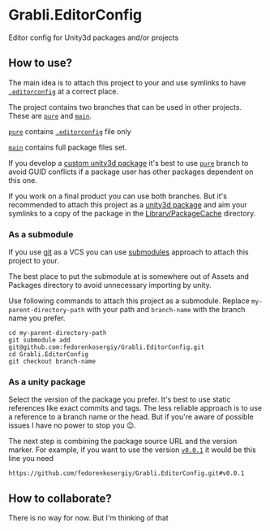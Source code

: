 # Grabli.EditorConfig

Editor config for Unity3d packages and/or projects

## How to use?

The main idea is to attach this project to your and use symlinks to have [`.editorconfig`](.editorconfig) at a
correct place.

The project contains two branches that can be used in other projects.
These are [`pure`](https://github.com/fedorenkosergiy/Grabli.EditorConfig/tree/pure) 
and [`main`](https://github.com/fedorenkosergiy/Grabli.EditorConfig/tree/main).

[`pure`](https://github.com/fedorenkosergiy/Grabli.EditorConfig/tree/pure) 
contains [`.editorconfig`](.editorconfig) file only

[`main`](https://github.com/fedorenkosergiy/Grabli.EditorConfig/tree/main)
contains full package files set.

If you develop a [custom unity3d package](https://docs.unity3d.com/Manual/CustomPackages.html)
it's best to use [`pure`](https://github.com/fedorenkosergiy/Grabli.EditorConfig/tree/pure) branch
to avoid GUID conflicts if a package user has other packages dependent on this one.

If you work on a final product you can use both branches.
But it's recommended to attach this project as a [unity3d package](https://docs.unity3d.com/Manual/Packages.html)
and aim your symlinks to a copy of the package 
in the [Library/PackageCache](https://docs.unity3d.com/Manual/upm-embed.html) directory.

### As a submodule
If you use [git](https://git-scm.com/) as a VCS
you can use [submodules](https://git-scm.com/docs/git-submodule) approach to attach this project to your.

The best place to put the submodule at is somewhere out of Assets and Packages directory 
to avoid unnecessary importing by unity.

Use following commands to attach this project as a submodule.
Replace `my-parent-directory-path` with your path and `branch-name` with the branch name you prefer.
```
cd my-parent-directory-path
git submodule add git@github.com:fedorenkosergiy/Grabli.EditorConfig.git
cd Grabli.EditorConfig
git checkout branch-name
```

### As a unity package
Select the version of the package you prefer.
It's best to use static references like exact commits and tags.
The less reliable approach is to use a reference to a branch name or the head.
But if you're aware of possible issues I have no power to stop you :wink:.

The next step is combining the package source URL and the version marker.
For example, 
if you want to use the version [`v0.0.1`](https://github.com/fedorenkosergiy/Grabli.EditorConfig/releases/tag/0.0.1)
it would be this line you need
```
https://github.com/fedorenkosergiy/Grabli.EditorConfig.git#v0.0.1
```

## How to collaborate?
There is no way for now. But I'm thinking of that